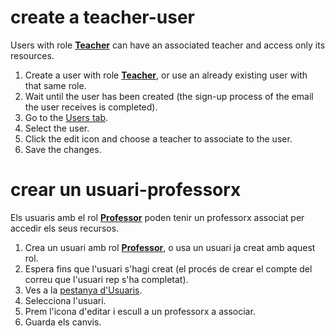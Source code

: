 # create a teacher-user
Users with role [**Teacher**](../basics/roles.md#teacher) can have an associated teacher and access only its resources.

1. Create a user with role [**Teacher**](../basics/roles.md#teacher), or use an already existing user with that same role.
2. Wait until the user has been created (the sign-up process of the email the user receives is completed).
3. Go to the  [Users tab](https://centrifuga4.herokuapp.com/app/home/users).
4. Select the user.
5. Click the edit icon and choose a teacher to associate to the user.
6. Save the changes.

# crear un usuari-professorx
Els usuaris amb el rol [**Professor**](../basics/roles.md#professor) poden tenir un professorx associat per accedir els seus recursos.

1. Crea un usuari amb rol [**Professor**](../basics/roles.md#professor), o usa un usuari ja creat amb aquest rol.
2. Espera fins que l'usuari s'hagi creat (el procés de crear el compte del correu que l'usuari rep s'ha completat).
3. Ves a la [pestanya d'Usuaris](https://centrifuga4.herokuapp.com/app/home/users).
4. Selecciona l'usuari.
5. Prem l'icona d'editar i escull a un professorx a associar.
6. Guarda els canvis.